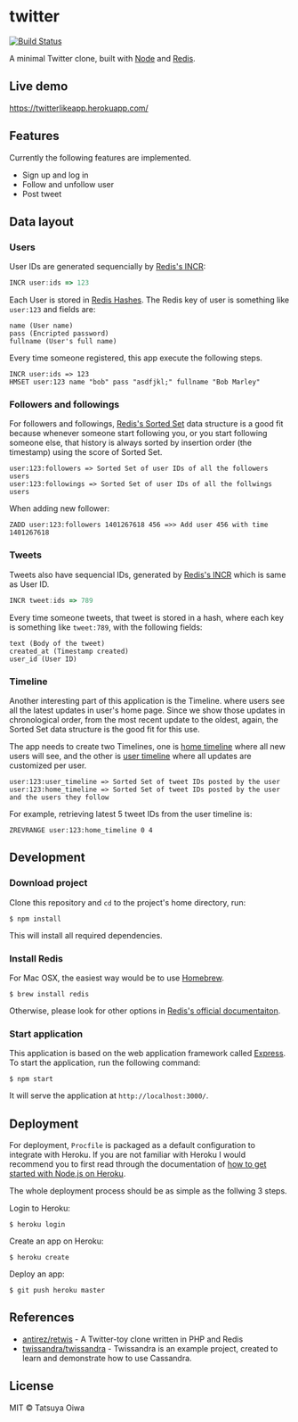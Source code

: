 # twitter

[![Build Status](https://travis-ci.org/tatsuyaoiw/twitter.svg?branch=master)](https://travis-ci.org/tatsuyaoiw/twitter)

A minimal Twitter clone, built with [Node][node] and [Redis][redis].

## Live demo

https://twitterlikeapp.herokuapp.com/

## Features

Currently the following features are implemented.

- Sign up and log in
- Follow and unfollow user
- Post tweet

## Data layout

### Users

User IDs are generated sequencially by [Redis's INCR](https://redis.io/commands/incr):

```js
INCR user:ids => 123
```

Each User is stored in [Redis Hashes](https://redis.io/topics/data-types). The Redis key of user is something like `user:123` and fields are:

```
name (User name)
pass (Encripted password)
fullname (User's full name)
```

Every time someone registered, this app execute the following steps.

```
INCR user:ids => 123
HMSET user:123 name "bob" pass "asdfjkl;" fullname "Bob Marley"
```

### Followers and followings

For followers and followings, [Redis's Sorted Set](https://redis.io/topics/data-types) data structure is a good fit because whenever someone start following you, or you start following someone else, that history is always sorted by insertion order (the timestamp) using the score of Sorted Set.

```
user:123:followers => Sorted Set of user IDs of all the followers users
user:123:followings => Sorted Set of user IDs of all the follwings users
```

When adding new follower:

```
ZADD user:123:followers 1401267618 456 =>> Add user 456 with time 1401267618
```

### Tweets

Tweets also have sequencial IDs, generated by [Redis's INCR](https://redis.io/commands/incr) which is same as User ID.

```js
INCR tweet:ids => 789
```

Every time someone tweets, that tweet is stored in a hash, where each key is something like `tweet:789`, with the following fields:

```
text (Body of the tweet)
created_at (Timestamp created)
user_id (User ID)
```

### Timeline

Another interesting part of this application is the Timeline. where users see all the latest updates in user's home page. Since we show those updates in chronological order, from the most recent update to the oldest, again, the Sorted Set data structure is the good fit for this use.

The app needs to create two Timelines, one is [home timeline](https://dev.twitter.com/rest/reference/get/statuses/home_timeline) where all new users will see, and the other is [user timeline](https://dev.twitter.com/rest/reference/get/statuses/user_timeline) where all updates are customized per user.

```
user:123:user_timeline => Sorted Set of tweet IDs posted by the user
user:123:home_timeline => Sorted Set of tweet IDs posted by the user and the users they follow
```

For example, retrieving latest 5 tweet IDs from the user timeline is:

```
ZREVRANGE user:123:home_timeline 0 4
```

## Development

### Download project

Clone this repository and `cd` to the project's home directory, run:

```
$ npm install
```

This will install all required dependencies.

### Install Redis

For Mac OSX, the easiest way would be to use [Homebrew][homebrew].

```
$ brew install redis
```

Otherwise, please look for other options in [Redis's official documentaiton][redis].

### Start application

This application is based on the web application framework called [Express][express]. To start the application, run the following command:

```
$ npm start
```

It will serve the application at `http://localhost:3000/`.

## Deployment

For deployment, `Procfile` is packaged as a default configuration to integrate with Heroku. If you are not familiar with Heroku I would recommend you to first read through the documentation of [how to get started with Node.js on Heroku][heroku-getting-started-with-node].

The whole deployment process should be as simple as the follwing 3 steps.

Login to Heroku:

```
$ heroku login
````

Create an app on Heroku:

```
$ heroku create
```

Deploy an app:

```
$ git push heroku master
```

## References

- [antirez/retwis][retwis] - A Twitter-toy clone written in PHP and Redis
- [twissandra/twissandra][twissandra] - Twissandra is an example project, created to learn and demonstrate how to use Cassandra.

## License

MIT © Tatsuya Oiwa

[node]: https://nodejs.org/
[redis]: http://redis.io/
[homebrew]: http://brew.sh/
[express]: http://expressjs.com/
[heroku-getting-started-with-node]: https://devcenter.heroku.com/articles/getting-started-with-nodejs#introduction
[retwis]: https://github.com/antirez/retwis
[twissandra]: https://github.com/twissandra/twissandra
